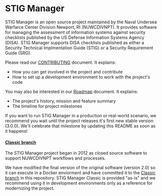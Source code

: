 # STIG Manager

STIG Manager is an open source project maintained by the Naval Undersea Warfarce Center Division Newport, RI (NUWCDIVNPT). It provides software for managing the assessment of information systems against security checklists published by the US Defense Information Systems Agency (DISA). STIG Manager supports DISA checklists published as either a Security Technical Implmentation Guide (STIG) or a Security Requirement Guide (SRG).

Please read our [CONTRIBUTING](CONTRIBUTING.md) document. It explains:
- How you can get involved in the project and contribute
- How to set up a development environment to work with the project's code 


You may also be interested in our [Roadmap](docs/roadmap.md) document. It explains:
- The project's history, mission and feature summary
- The timeline for project milestones

If you want to run STIG Manager in a production or real-world scenario, we recommend you wait until the project releases it's first new stable version (3.0.0). We'll celebrate that milestone by updating this README as soon as it happens!

#### [Classic branch](../classic)

The STIG Manager project began in 2012 as closed source software to support NUWCDIVNPT workflows and processes. 

We have modified the final version of the original software (version 2.0) so it can execute in a Docker enviorment and have committed it to the [Classic branch](../classic) in this repository. STIG Manager Classic is provided "as-is" and we recommend using it in development environments only as a reference for modernizing the project. 


